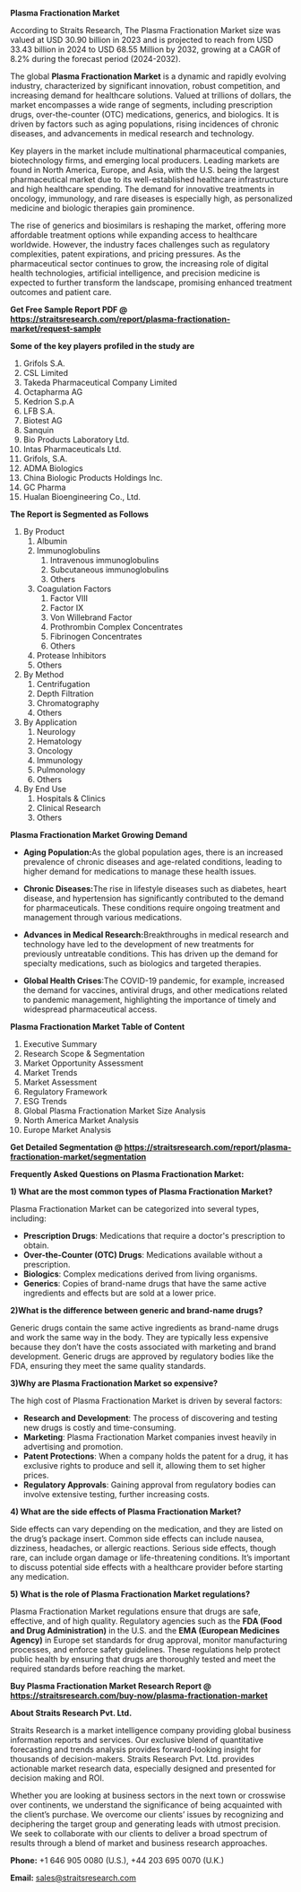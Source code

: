 <p><strong>Plasma Fractionation Market</strong></p>
<p>According to Straits Research, The Plasma Fractionation Market size was valued at USD 30.90 billion in 2023 and is projected to reach from USD 33.43 billion in 2024 to USD 68.55 Million by 2032, growing at a CAGR of 8.2% during the forecast period (2024-2032).</p>
<p>The global <strong>Plasma Fractionation Market</strong> is a dynamic and rapidly evolving industry, characterized by significant innovation, robust competition, and increasing demand for healthcare solutions. Valued at trillions of dollars, the market encompasses a wide range of segments, including prescription drugs, over-the-counter (OTC) medications, generics, and biologics. It is driven by factors such as aging populations, rising incidences of chronic diseases, and advancements in medical research and technology.</p>
<p>Key players in the market include multinational pharmaceutical companies, biotechnology firms, and emerging local producers. Leading markets are found in North America, Europe, and Asia, with the U.S. being the largest pharmaceutical market due to its well-established healthcare infrastructure and high healthcare spending. The demand for innovative treatments in oncology, immunology, and rare diseases is especially high, as personalized medicine and biologic therapies gain prominence.</p>
<p>The rise of generics and biosimilars is reshaping the market, offering more affordable treatment options while expanding access to healthcare worldwide. However, the industry faces challenges such as regulatory complexities, patent expirations, and pricing pressures. As the pharmaceutical sector continues to grow, the increasing role of digital health technologies, artificial intelligence, and precision medicine is expected to further transform the landscape, promising enhanced treatment outcomes and patient care.</p>
<p><strong>Get Free Sample Report PDF @ <a href=https://straitsresearch.com/report/plasma-fractionation-market/request-sample>https://straitsresearch.com/report/plasma-fractionation-market/request-sample</a></strong></p>
<div>
<div><strong>Some of the key players profiled in the study are</strong></div>
</div>
<p><ol><li>Grifols S.A.</li><li>CSL Limited</li><li>Takeda Pharmaceutical Company Limited</li><li>Octapharma AG</li><li>Kedrion S.p.A</li><li>LFB S.A.</li><li>Biotest AG</li><li>Sanquin</li><li>Bio Products Laboratory Ltd.</li><li>Intas Pharmaceuticals Ltd.</li><li>Grifols, S.A.</li><li>ADMA Biologics</li><li>China Biologic Products Holdings Inc.</li><li>GC Pharma</li><li>Hualan Bioengineering Co., Ltd.</li></ol></p>
<p><strong>The Report is Segmented as Follows</strong></p>
<p><ol>
<li>By Product
<ol>
<li>Albumin</li>
<li>Immunoglobulins
<ol>
<li>Intravenous immunoglobulins</li>
<li>Subcutaneous immunoglobulins</li>
<li>Others</li>
</ol>
</li>
<li>Coagulation Factors
<ol>
<li>Factor VIII</li>
<li>Factor IX</li>
<li>Von Willebrand Factor</li>
<li>Prothrombin Complex Concentrates</li>
<li>Fibrinogen Concentrates</li>
<li>Others</li>
</ol>
</li>
<li>Protease Inhibitors</li>
<li>Others</li>
</ol>
</li>
<li>By Method
<ol>
<li>Centrifugation</li>
<li>Depth Filtration</li>
<li>Chromatography</li>
<li>Others</li>
</ol>
</li>
<li>By Application
<ol>
<li>Neurology</li>
<li>Hematology</li>
<li>Oncology</li>
<li>Immunology</li>
<li>Pulmonology</li>
<li>Others</li>
</ol>
</li>
<li>By End Use
<ol>
<li>Hospitals &amp; Clinics</li>
<li>Clinical Research</li>
<li>Others</li>
</ol>
</li>
</ol></p>
<p><strong>Plasma Fractionation Market Growing Demand</strong></p>
<ul>
<li>
<p><strong><strong>Aging Population</strong>:</strong>As the global population ages, there is an increased prevalence of chronic diseases and age-related conditions, leading to higher demand for medications to manage these health issues.</p>
</li>
<li>
<p><strong>Chronic Diseases:</strong>The rise in lifestyle diseases such as diabetes, heart disease, and hypertension has significantly contributed to the demand for pharmaceuticals. These conditions require ongoing treatment and management through various medications.</p>
</li>
<li>
<p><strong>Advances in Medical Research:</strong>Breakthroughs in medical research and technology have led to the development of new treatments for previously untreatable conditions. This has driven up the demand for specialty medications, such as biologics and targeted therapies.</p>
</li>
<li>
<p><strong>Global Health Crises</strong>:The COVID-19 pandemic, for example, increased the demand for vaccines, antiviral drugs, and other medications related to pandemic management, highlighting the importance of timely and widespread pharmaceutical access.</p>
</li>
</ul>
<p><strong>Plasma Fractionation Market Table of Content</strong></p>
<div>
<ol>
<li>Executive Summary</li>
<li>Research Scope &amp; Segmentation</li>
<li>Market Opportunity Assessment</li>
<li>Market Trends</li>
<li>Market Assessment</li>
<li>Regulatory Framework</li>
<li>ESG Trends</li>
<li>Global Plasma Fractionation Market Size Analysis</li>
<li>North America Market Analysis</li>
<li>Europe Market Analysis</li>
</ol>
</div>
<p><strong>Get Detailed Segmentation @ <a href=https://straitsresearch.com/report/plasma-fractionation-market/segmentation>https://straitsresearch.com/report/plasma-fractionation-market/segmentation</a></strong></p>
<p><strong>Frequently Asked Questions on Plasma Fractionation Market:</strong></p>
<p><strong>1) What are the most common types of Plasma Fractionation Market?</strong></p>
<p>Plasma Fractionation Market can be categorized into several types, including:</p>
<ul>
<li><strong>Prescription Drugs</strong>: Medications that require a doctor's prescription to obtain.</li>
<li><strong>Over-the-Counter (OTC) Drugs</strong>: Medications available without a prescription.</li>
<li><strong>Biologics</strong>: Complex medications derived from living organisms.</li>
<li><strong>Generics</strong>: Copies of brand-name drugs that have the same active ingredients and effects but are sold at a lower price.</li>
</ul>
<p><strong>2)What is the difference between generic and brand-name drugs?</strong></p>
<p>Generic drugs contain the same active ingredients as brand-name drugs and work the same way in the body. They are typically less expensive because they don&rsquo;t have the costs associated with marketing and brand development. Generic drugs are approved by regulatory bodies like the FDA, ensuring they meet the same quality standards.</p>
<p><strong>3)Why are Plasma Fractionation Market so expensive?</strong></p>
<p>The high cost of Plasma Fractionation Market is driven by several factors:</p>
<ul>
<li><strong>Research and Development</strong>: The process of discovering and testing new drugs is costly and time-consuming.</li>
<li><strong>Marketing</strong>: Plasma Fractionation Market companies invest heavily in advertising and promotion.</li>
<li><strong>Patent Protections</strong>: When a company holds the patent for a drug, it has exclusive rights to produce and sell it, allowing them to set higher prices.</li>
<li><strong>Regulatory Approvals</strong>: Gaining approval from regulatory bodies can involve extensive testing, further increasing costs.</li>
</ul>
<p><strong>4) What are the side effects of Plasma Fractionation Market?</strong></p>
<p>Side effects can vary depending on the medication, and they are listed on the drug&rsquo;s package insert. Common side effects can include nausea, dizziness, headaches, or allergic reactions. Serious side effects, though rare, can include organ damage or life-threatening conditions. It&rsquo;s important to discuss potential side effects with a healthcare provider before starting any medication.</p>
<p><strong>5) What is the role of Plasma Fractionation Market regulations?</strong></p>
<p>Plasma Fractionation Market regulations ensure that drugs are safe, effective, and of high quality. Regulatory agencies such as the <strong>FDA (Food and Drug Administration)</strong> in the U.S. and the <strong>EMA (European Medicines Agency)</strong> in Europe set standards for drug approval, monitor manufacturing processes, and enforce safety guidelines. These regulations help protect public health by ensuring that drugs are thoroughly tested and meet the required standards before reaching the market.</p>
<p><strong>Buy Plasma Fractionation Market Research Report @ <a href=https://straitsresearch.com/buy-now/plasma-fractionation-market>https://straitsresearch.com/buy-now/plasma-fractionation-market</a></strong></p>
<p><strong>About Straits Research Pvt. Ltd.</strong></p>
<p>Straits Research is a market intelligence company providing global business information reports and services. Our exclusive blend of quantitative forecasting and trends analysis provides forward-looking insight for thousands of decision-makers. Straits Research Pvt. Ltd. provides actionable market research data, especially designed and presented for decision making and ROI.</p>
<p>Whether you are looking at business sectors in the next town or crosswise over continents, we understand the significance of being acquainted with the client&rsquo;s purchase. We overcome our clients&rsquo; issues by recognizing and deciphering the target group and generating leads with utmost precision. We seek to collaborate with our clients to deliver a broad spectrum of results through a blend of market and business research approaches.</p>
<p><strong>Phone:</strong> +1 646 905 0080 (U.S.), +44 203 695 0070 (U.K.)</p>
<p><strong>Email:</strong> <a href=mailto:sales@straitsresearch.com><u>sales@straitsresearch.com</u></a></p>
